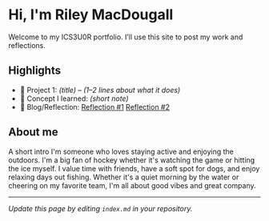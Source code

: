 # Hi, I'm Riley MacDougall
Welcome to my ICS3U0R portfolio. I’ll use this site to post my work and reflections.

## Highlights
- 🔧 Project 1: *(title)* – *(1–2 lines about what it does)*
- 🧠 Concept I learned: *(short note)*
- 📝 Blog/Reflection: [Reflection #1](./posts/first_reflection.md)
[Reflection #2](./posts/second_reflection.md)

## About me
A short intro I'm someone who loves staying active and enjoying the outdoors. I'm a big fan of hockey whether it's watching the game or hitting the ice myself. I value time with friends, have a soft spot for dogs, and enjoy relaxing days out fishing. Whether it's a quiet morning by the water or cheering on my favorite team, I'm all about good vibes and great company.

---
*Update this page by editing `index.md` in your repository.*
